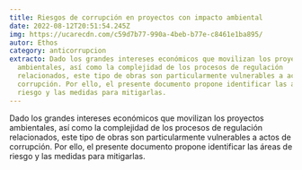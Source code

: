 ```yaml
---
title: Riesgos de corrupción en proyectos con impacto ambiental
date: 2022-08-12T20:51:54.245Z
img: https://ucarecdn.com/c59d7b77-990a-4beb-b77e-c8461e1ba895/
autor: Ethos
category: anticorrupcion
extracto: Dado los grandes intereses económicos que movilizan los proyectos
  ambientales, así como la complejidad de los procesos de regulación
  relacionados, este tipo de obras son particularmente vulnerables a actos de
  corrupción. Por ello, el presente documento propone identificar las áreas de
  riesgo y las medidas para mitigarlas.
---
```

Dado los grandes intereses económicos que movilizan los proyectos ambientales, así como la complejidad de los procesos de regulación relacionados, este tipo de obras son particularmente vulnerables a actos de corrupción. Por ello, el presente documento propone identificar las áreas de riesgo y las medidas para mitigarlas.